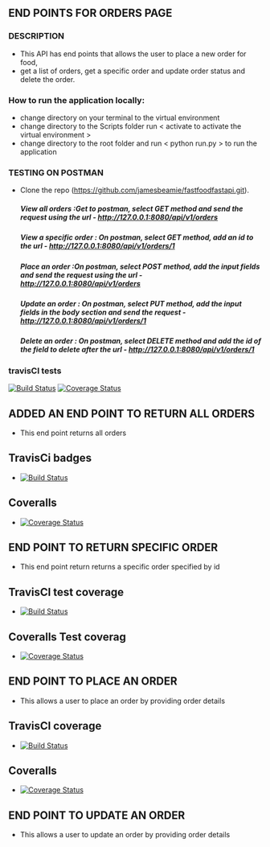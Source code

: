 
## END POINTS FOR ORDERS PAGE

 ### DESCRIPTION
 - This API has end points that allows the user to place a new order for food,
 - get a list of orders, get a specific order and update order status and delete the order.

### How to run the application locally: 
- change directory on your terminal to the virtual environment
- change directory to the Scripts folder run < activate to activate the virtual environment >
- change directory to the root folder and run < python run.py > to run the application
 

### TESTING ON POSTMAN

- Clone the repo (https://github.com/jamesbeamie/fastfoodfastapi.git).
    ##### View all orders :Get to postman, select GET method and send the request using the url - http://127.0.0.1:8080/api/v1/orders
   ##### View a specific order : On postman, select GET method, add an id to the url - http://127.0.0.1:8080/api/v1/orders/1
    ##### Place an order :On postman, select POST method, add the input fields and send the request using the url - http://127.0.0.1:8080/api/v1/orders
    ##### Update an order : On postman, select PUT method, add the input fields in the body section and send the request - http://127.0.0.1:8080/api/v1/orders/1
   ##### Delete an order : On postman, select DELETE method and add the id of the field to delete after the url - http://127.0.0.1:8080/api/v1/orders/1
   
### travisCI tests
[![Build Status](https://travis-ci.org/jamesbeamie/fastfoods_api.svg?branch=ft-delete-order-160325634)](https://travis-ci.org/jamesbeamie/fastfoods_api)
[![Coverage Status](https://coveralls.io/repos/github/jamesbeamie/fastfoods_api/badge.svg?branch=develop)](https://coveralls.io/github/jamesbeamie/fastfoods_api?branch=develop)

## ADDED AN END POINT TO RETURN ALL ORDERS
- This end point returns all orders
## TravisCi badges
- [![Build Status](https://travis-ci.org/jamesbeamie/fastfoods_api.svg?branch=ft-all-orders-160309430)](https://travis-ci.org/jamesbeamie/fastfoods_api)
## Coveralls
- [![Coverage Status](https://coveralls.io/repos/github/jamesbeamie/fastfoods_api/badge.svg?branch=develop)](https://coveralls.io/github/jamesbeamie/fastfoods_api?branch=develop)

## END POINT TO RETURN SPECIFIC ORDER
- This end point return returns a specific order specified by id
## TravisCI test coverage
- [![Build Status](https://travis-ci.org/jamesbeamie/fastfoods_api.svg?branch=ft-return-specific-160309461)](https://travis-ci.org/jamesbeamie/fastfoods_api)
## Coveralls Test coverag
- [![Coverage Status](https://coveralls.io/repos/github/jamesbeamie/fastfoods_api/badge.svg?branch=develop)](https://coveralls.io/github/jamesbeamie/fastfoods_api?branch=develop)

## END POINT TO PLACE AN ORDER
- This allows a user to place an order by providing order details
## TravisCI coverage
- [![Build Status](https://travis-ci.org/jamesbeamie/fastfoods_api.svg?branch=ft-update-order-160309503)](https://travis-ci.org/jamesbeamie/fastfoods_api)
## Coveralls
- [![Coverage Status](https://coveralls.io/repos/github/jamesbeamie/fastfoods_api/badge.svg?branch=develop)](https://coveralls.io/github/jamesbeamie/fastfoods_api?branch=develop)
## END POINT TO UPDATE AN ORDER
- This allows a user to update an order by providing order details